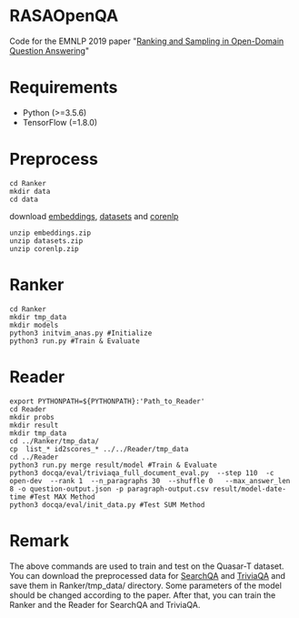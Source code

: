 # RASAOpenQA
Code for the EMNLP 2019 paper "[Ranking and Sampling in Open-Domain Question Answering](https://www.aclweb.org/anthology/D19-1245/)"

# Requirements
- Python (>=3.5.6)
- TensorFlow (=1.8.0)

# Preprocess
	cd Ranker
	mkdir data
	cd data 
	
download [embeddings](https://pan.baidu.com/s/1_D1voXnCPVNgrDTvZRaohw), [datasets](https://pan.baidu.com/s/1-BZdTgixRXRC54Peh7GpBA) and [corenlp](https://pan.baidu.com/s/1dvraJlIOjWFvX8mbCPtGkw)

	unzip embeddings.zip
	unzip datasets.zip
	unzip corenlp.zip


# Ranker
	cd Ranker
	mkdir tmp_data
	mkdir models
	python3 initvim_anas.py #Initialize
	python3 run.py #Train & Evaluate

	
# Reader
	export PYTHONPATH=${PYTHONPATH}:'Path_to_Reader'
	cd Reader
	mkdir probs
	mkdir result
	mkdir tmp_data
	cd ../Ranker/tmp_data/
	cp  list_* id2scores_* ../../Reader/tmp_data
	cd ../Reader
	python3 run.py merge result/model #Train & Evaluate
	python3 docqa/eval/triviaqa_full_document_eval.py  --step 110  -c open-dev  --rank 1  --n_paragraphs 30  --shuffle 0   --max_answer_len 8 -o question-output.json -p paragraph-output.csv result/model-date-time #Test MAX Method
	python3 docqa/eval/init_data.py #Test SUM Method
	
# Remark
The above commands are used to train and test on the Quasar-T dataset. 
You can download the preprocessed data for [SearchQA](https://pan.baidu.com/s/1BYm6hESUeiWVqfja7w7Yww) and [TriviaQA](https://pan.baidu.com/s/1JNOyL83hcYSZpLijA_Gt6g) and save them in Ranker/tmp_data/ directory.
Some parameters of the model should be changed according to the paper. 
After that, you can train the Ranker and the Reader for SearchQA and TriviaQA.

	
	
	

	
